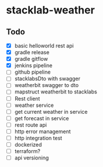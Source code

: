 # stacklab-weather

## Todo
- [x] basic helloworld rest api
- [x] gradle release
- [x] gradle gitflow
- [x] jenkins pipeline
- [ ] github pipeline
- [ ] stacklabsDto with swagger
- [ ] weatherbit swagger to dto
- [ ] mapstruct weatherbit to stacklabs
- [ ] Rest client
- [ ] weather service
- [ ] get current weather in service
- [ ] get forecast in service
- [ ] rest route api
- [ ] http error management 
- [ ] http integration test
- [ ] dockerized
- [ ] terraform?
- [ ] api versioning